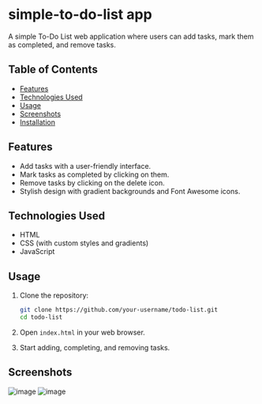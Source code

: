 # simple-to-do-list app

A simple To-Do List web application where users can add tasks, mark them as completed, and remove tasks.

## Table of Contents
- [Features](#features)
- [Technologies Used](#technologies-used)
- [Usage](#usage)
- [Screenshots](#screenshots)
- [Installation](#installation)
  
## Features
- Add tasks with a user-friendly interface.
- Mark tasks as completed by clicking on them.
- Remove tasks by clicking on the delete icon.
- Stylish design with gradient backgrounds and Font Awesome icons.

## Technologies Used
- HTML
- CSS (with custom styles and gradients)
- JavaScript

## Usage
1. Clone the repository:
    ```bash
    git clone https://github.com/your-username/todo-list.git
    cd todo-list
    ```

2. Open `index.html` in your web browser.

3. Start adding, completing, and removing tasks.

## Screenshots
![image](https://github.com/Harikrishnaveni-S/simple-to-do-list/assets/91268775/fa04f736-e926-48e3-9ec9-1837d0413fc2)
![image](https://github.com/Harikrishnaveni-S/simple-to-do-list/assets/91268775/e00b1029-2c0f-4d5b-90bc-8ed508665693)


